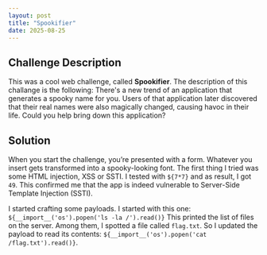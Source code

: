 ```yaml
---
layout: post
title: "Spookifier"
date: 2025-08-25
---
```


## Challenge Description
This was a cool web challenge, called **Spookifier**. The description of this challange is the following: There's a new trend of an application that generates a spooky name for you. Users of that application later discovered that their real names were also magically changed, causing havoc in their life. Could you help bring down this application?

## Solution
When you start the challenge, you’re presented with a form. Whatever you insert gets transformed into a spooky-looking font. The first thing I tried was some HTML injection, XSS or SSTI. I tested with `${7*7}` and as result, I got `49`. This confirmed me that the app is indeed vulnerable to Server-Side Template Injection (SSTI).

I started crafting some payloads. I started with this one: `${__import__('os').popen('ls -la /').read()}`
This printed the list of files on the server. Among them, I spotted a file called `flag.txt`.
So I updated the payload to read its contents: `${__import__('os').popen('cat /flag.txt').read()}`.



